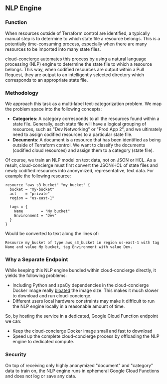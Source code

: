 ## NLP Engine

### Function
When resources outside of Terraform control are identified, a typically manual step is to determine
to which state file a resource belongs. This is a potentially time-consuming process, especially
when there are many resources to be imported into many state files.

cloud-concierge automates this process by using a natural language processing (NLP) engine to
determine the state file to which a resource belongs. This way, when codified resources are output within
a Pull Request, they are output to an intelligently selected directory which corresponds to an appropriate state file.

### Methodology
We approach this task as a multi-label text-categorization problem. We map the problem space into the following concepts:
- **Categories**: A category corresponds to all the resources found within a state file. Generally, each state file will
have a logical grouping of resources, such as "Dev Networking" or "Prod App 2", and we ultimately need to assign codified resources
to a particular state file.
- **Documents**: A document is a resource that has been identified as being outside of Terraform control. We want to classify the documents
  (codified cloud resources) and assign them to a category (state file).

Of course, we train an NLP model on text data, not on JSON or HCL. As a result, cloud-concierge must first convert the JSON/HCL of state files and
newly codified resources into anonymized, representative, text data. For example the following resource:
```hcl
resource "aws_s3_bucket" "my_bucket" {
  bucket = "my-bucket"
  acl    = "private"
  region = "us-east-1"
  
  tags = {
    Name        = "My bucket"
    Environment = "Dev"
  }
}
```

Would be converted to text along the lines of:
```text
Resource my_bucket of type aws_s3_bucket in region us-east-1 with tag Name and value My bucket, tag Environment with value Dev.
```

### Why a Separate Endpoint
While keeping this NLP engine bundled within cloud-concierge directly, it yields the following problems:
- Including Python and spaCy dependencies in the cloud-concierge Docker image really [bloated](https://dragondrop.cloud/2023/09/19/ripping-out-python-and-reducing-our-docker-image-size-by-87/) the image size.
This makes it much slower to download and run cloud-concierge.
- Different users local hardware constraints may make it difficult to run the NLP engine locally in a reasonable amount of time.

So, by hosting the service in a dedicated, Google Cloud Function endpoint we can:
- Keep the cloud-concierge Docker image small and fast to download
- Speed up the complete cloud-concierge process by offloading the NLP engine to dedicated compute.

### Security
On top of receiving only highly anonymized "document" and "category" data to train on, the NLP engine runs in ephemeral
Google Cloud Functions and does not log or save any data.
